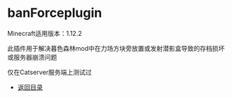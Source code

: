 # banForceplugin

Minecraft适用版本：1.12.2

此插件用于解决暮色森林mod中在力场方块旁放置或发射潜影盒导致的存档损坏或服务器崩溃问题

仅在Catserver服务端上测试过

- [返回目录](https://github.com/mrsongbyssgs/YanshanDump-51667)
